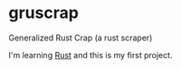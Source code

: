 # gruscrap
Generalized Rust Crap (a rust scraper)

I'm learning [Rust](https://www.rust-lang.org/) and this is my first project.
